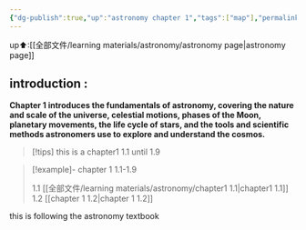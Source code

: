 ```yaml
---
{"dg-publish":true,"up":"astronomy chapter 1","tags":["map"],"permalink":"//learning-materials/astronomy/chapter-1/","dgPassFrontmatter":true}
---
```



up⬆:[[全部文件/learning materials/astronomy/astronomy page\|astronomy page]]


## introduction :
**Chapter 1 introduces the fundamentals of astronomy, covering the nature and scale of the universe, celestial motions, phases of the Moon, planetary movements, the life cycle of stars, and the tools and scientific methods astronomers use to explore and understand the cosmos.**

>[!tips] this is a chapter1 1.1 until 1.9 

>[!example]- chapter 1 1.1-1.9
>
>1.1
>[[全部文件/learning materials/astronomy/chapter1 1.1\|chapter1 1.1]]
>1.2
>[[chapter 1 1.2\|chapter 1 1.2]]

this is following the astronomy textbook 
